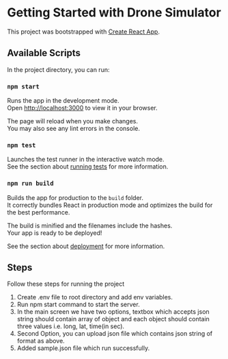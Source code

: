 # Getting Started with Drone Simulator

This project was bootstrapped with [Create React App](https://github.com/facebook/create-react-app).

## Available Scripts

In the project directory, you can run:

### `npm start`

Runs the app in the development mode.\
Open [http://localhost:3000](http://localhost:3000) to view it in your browser.

The page will reload when you make changes.\
You may also see any lint errors in the console.

### `npm test`

Launches the test runner in the interactive watch mode.\
See the section about [running tests](https://facebook.github.io/create-react-app/docs/running-tests) for more information.

### `npm run build`

Builds the app for production to the `build` folder.\
It correctly bundles React in production mode and optimizes the build for the best performance.

The build is minified and the filenames include the hashes.\
Your app is ready to be deployed!

See the section about [deployment](https://facebook.github.io/create-react-app/docs/deployment) for more information.

## Steps

Follow these steps for running the project

1) Create .env file to root directory and add env variables.
2) Run npm start command to start the server.
3) In the main screen we have two options, textbox which accepts json string should contain array of object and each object should contain three values i.e. long, lat, time(in sec).
4) Second Option, you can upload json file which contains json string of format as above.
5) Added sample.json file which run successfully.
